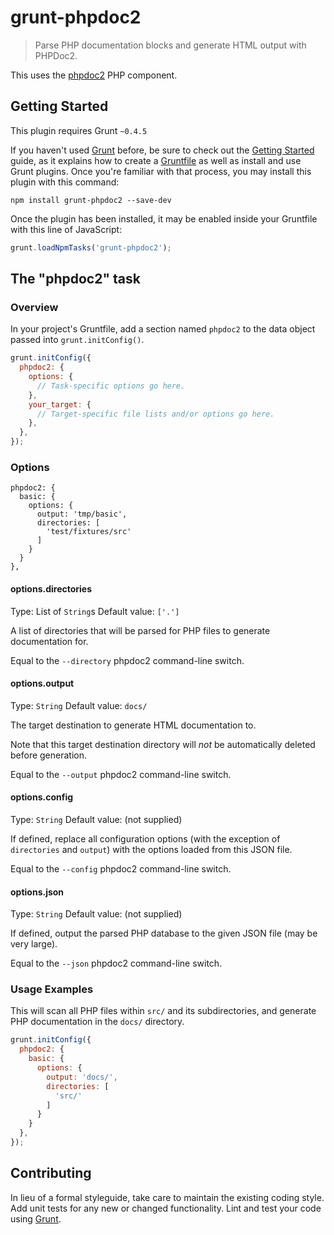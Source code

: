 # grunt-phpdoc2

> Parse PHP documentation blocks and generate HTML output with PHPDoc2.

This uses the [phpdoc2](https://github.com/soundasleep/phpdoc2) PHP component.

## Getting Started
This plugin requires Grunt `~0.4.5`

If you haven't used [Grunt](http://gruntjs.com/) before, be sure to check out the [Getting Started](http://gruntjs.com/getting-started) guide, as it explains how to create a [Gruntfile](http://gruntjs.com/sample-gruntfile) as well as install and use Grunt plugins. Once you're familiar with that process, you may install this plugin with this command:

```shell
npm install grunt-phpdoc2 --save-dev
```

Once the plugin has been installed, it may be enabled inside your Gruntfile with this line of JavaScript:

```js
grunt.loadNpmTasks('grunt-phpdoc2');
```

## The "phpdoc2" task

### Overview
In your project's Gruntfile, add a section named `phpdoc2` to the data object passed into `grunt.initConfig()`.

```js
grunt.initConfig({
  phpdoc2: {
    options: {
      // Task-specific options go here.
    },
    your_target: {
      // Target-specific file lists and/or options go here.
    },
  },
});
```

### Options
    phpdoc2: {
      basic: {
        options: {
          output: 'tmp/basic',
          directories: [
            'test/fixtures/src'
          ]
        }
      }
    },

#### options.directories
Type: List of `String`s
Default value: `['.']`

A list of directories that will be parsed for PHP files to generate documentation for.

Equal to the `--directory` phpdoc2 command-line switch.

#### options.output
Type: `String`
Default value: `docs/`

The target destination to generate HTML documentation to.

Note that this target destination directory will *not* be automatically deleted before generation.

Equal to the `--output` phpdoc2 command-line switch.

#### options.config
Type: `String`
Default value: (not supplied)

If defined, replace all configuration options (with the exception of `directories` and `output`) with the options loaded from this JSON file.

Equal to the `--config` phpdoc2 command-line switch.

#### options.json
Type: `String`
Default value: (not supplied)

If defined, output the parsed PHP database to the given JSON file (may be very large).

Equal to the `--json` phpdoc2 command-line switch.

### Usage Examples

This will scan all PHP files within `src/` and its subdirectories, and generate PHP documentation in the `docs/` directory.

```js
grunt.initConfig({
  phpdoc2: {
    basic: {
      options: {
        output: 'docs/',
        directories: [
          'src/'
        ]
      }
    }
  },
});
```

## Contributing
In lieu of a formal styleguide, take care to maintain the existing coding style. Add unit tests for any new or changed functionality. Lint and test your code using [Grunt](http://gruntjs.com/).
